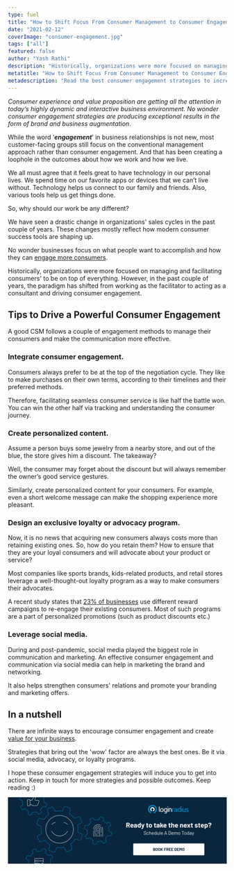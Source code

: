 ```yaml
---
type: fuel
title: "How to Shift Focus From Consumer Management to Consumer Engagement"
date: "2021-02-12"
coverImage: "consumer-engagement.jpg"
tags: ["all"]
featured: false
author: "Yash Rathi"
description: "Historically, organizations were more focused on managing and facilitating consumers' to be on top of everything. However, in the past couple of years, the paradigm has shifted from working as the facilitator to acting as a consultant and driving consumer engagement."
metatitle: "How to Shift Focus From Consumer Management to Consumer Engagement"
metadescription: "Read the best consumer engagement strategies to increase conversions for your business. Powerful ways to shift focus from consumer management to consumer engagement."
---
```


_Consumer experience and value proposition are getting all the attention in today’s highly dynamic and interactive business environment. No wonder consumer engagement strategies are producing exceptional results in the form of brand and business augmentation_.

While the word ‘**_engagement_**’ in business relationships is not new, most customer-facing groups still focus on the conventional management approach rather than consumer engagement. And that has been creating a loophole in the outcomes about how we work and how we live.

We all must agree that it feels great to have technology in our personal lives. We spend time on our favorite apps or devices that we can’t live without. Technology helps us connect to our family and friends. Also, various tools help us get things done.

So, why should our work be any different?

We have seen a drastic change in organizations' sales cycles in the past couple of years. These changes mostly reflect how modern consumer success tools are shaping up.

No wonder businesses focus on what people want to accomplish and how they can [engage more consumers](https://www.loginradius.com/customer-experience-solutions/).

Historically, organizations were more focused on managing and facilitating consumers' to be on top of everything. However, in the past couple of years, the paradigm has shifted from working as the facilitator to acting as a consultant and driving consumer engagement.

## Tips to Drive a Powerful Consumer Engagement

A good CSM follows a couple of engagement methods to manage their consumers and make the communication more effective.

### Integrate consumer engagement.

Consumers always prefer to be at the top of the negotiation cycle. They like to make purchases on their own terms, according to their timelines and their preferred methods.

Therefore, facilitating seamless consumer service is like half the battle won. You can win the other half via tracking and understanding the consumer journey.

### Create personalized content.

Assume a person buys some jewelry from a nearby store, and out of the blue, the store gives him a discount. The takeaway?

Well, the consumer may forget about the discount but will always remember the owner’s good service gestures.

Similarly, create personalized content for your consumers. For example, even a short welcome message can make the shopping experience more pleasant.

### Design an exclusive loyalty or advocacy program.

Now, it is no news that acquiring new consumers always costs more than retaining existing ones. So, how do you retain them? How to ensure that they are your loyal consumers and will advocate about your product or service?

Most companies like sports brands, kids-related products, and retail stores leverage a well-thought-out loyalty program as a way to make consumers their advocates.

A recent study states that [23% of businesses](https://hbr.org/resources/pdfs/comm/mastercard/beyondrewards.pdf) use different reward campaigns to re-engage their existing consumers. Most of such programs are a part of personalized promotions (such as product discounts etc.)

### Leverage social media.

During and post-pandemic, social media played the biggest role in communication and marketing. An effective consumer engagement and communication via social media can help in marketing the brand and networking.

It also helps strengthen consumers' relations and promote your branding and marketing offers.

## In a nutshell

There are infinite ways to encourage consumer engagement and create [value for your business](https://www.loginradius.com/blog/fuel/2021/01/consumer-experience-b2b-saas/).

Strategies that bring out the 'wow' factor are always the best ones. Be it via social media, advocacy, or loyalty programs.

I hope these consumer engagement strategies will induce you to get into action. Keep in touch for more strategies and possible outcomes. Keep reading :)

[![book-a-demo-loginradius](../assets/book-a-demo-loginradius.png)](https://www.loginradius.com/book-a-demo/)
